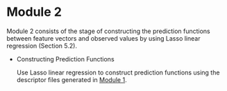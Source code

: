 # Module 2

Module 2 consists of the stage of constructing the prediction functions between feature vectors and observed values by using Lasso linear regression (Section 5.2).
  
- Constructing Prediction Functions

  Use Lasso linear regression to construct prediction functions using the descriptor files generated in [Module 1](/2LCC/Module_1).

  
